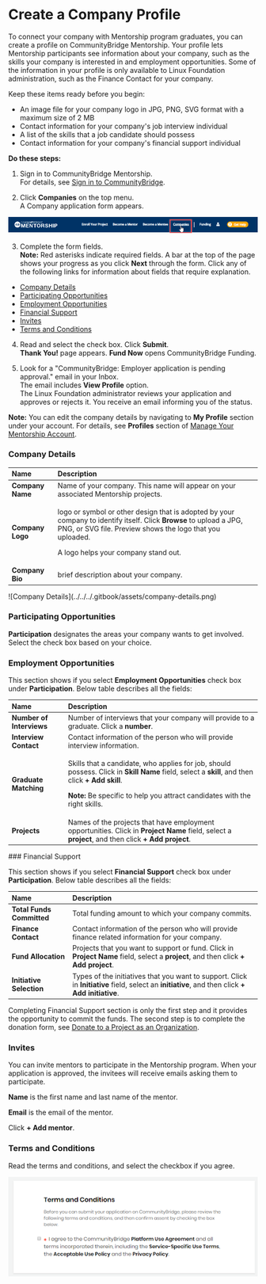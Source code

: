 # Create a Company Profile

To connect your company with Mentorship program graduates, you can create a profile on CommunityBridge Mentorship. Your profile lets Mentorship participants see information about your company, such as the skills your company is interested in and employment opportunities. Some of the information in your profile is only available to Linux Foundation administration, such as the Finance Contact for your company.

Keep these items ready before you begin:

* An image file for your company logo in JPG, PNG, SVG format with a maximum size of 2 MB
* Contact information for your company's job interview individual
* A list of the skills that a job candidate should possess
* Contact information for your company's financial support individual

**Do these steps:**

1. Sign in to CommunityBridge Mentorship.  
For details, see [Sign in to CommunityBridge](../../../sso/sign-in/).  
  
2. Click **Companies** on the top menu.  
A Company application form appears.

![Companies](../../../.gitbook/assets/companies.png)

3. Complete the form fields.  
**Note:** Red asterisks indicate required fields. A bar at the top of the page shows your progress as you click **Next** through the form. Click any of the following links for information about fields that require explanation.

* [Company Details](create-a-company-profile.md#CreateaCompanyProfile-CompanyDetails)
* [Participating Opportunities](create-a-company-profile.md#CreateaCompanyProfile-Participation)
* [Employment Opportunities](create-a-company-profile.md#CreateaCompanyProfile-EmploymentOpportunities)
* [Financial Support](create-a-company-profile.md#CreateaCompanyProfile-FinancialSupport)
* [Invites](create-a-company-profile.md#CreateaCompanyProfile-Invites)
* [Terms and Conditions](create-a-company-profile.md#CreateaCompanyProfile-TermsandConditions)

4. Read and select the check box. Click **Submit**.  
**Thank You!** page appears. **Fund Now** opens CommunityBridge Funding.  
  
5. Look for a "CommunityBridge: Employer application is pending approval." email in your Inbox.  
The email includes **View Profile** option.   
The Linux Foundation administrator reviews your application and approves or rejects it. You receive an email informing you of the status.

**Note:** You can edit the company details by navigating to **My Profile** section under your account. For details, see **Profiles** section of [Manage Your Mentorship Account](../administrators/manage-your-mentorship-account.md#profiles).

### Company Details <a id="CreateaCompanyProfile-CompanyDetails"></a>

<table>
  <thead>
    <tr>
      <th style="text-align:left">Name</th>
      <th style="text-align:left">Description</th>
    </tr>
  </thead>
  <tbody>
    <tr>
      <td style="text-align:left"><b>Company Name</b>
      </td>
      <td style="text-align:left">Name of your company. This name will appear on your associated Mentorship
        projects.</td>
    </tr>
    <tr>
      <td style="text-align:left"><b>Company Logo</b>
      </td>
      <td style="text-align:left">
        <p>logo or symbol or other design that is adopted by your company to identify
          itself. Click <b>Browse</b> to upload a JPG, PNG, or SVG file. Preview shows
          the logo that you uploaded.</p>
        <p>A logo helps your company stand out.</p>
      </td>
    </tr>
    <tr>
      <td style="text-align:left"><b>Company Bio</b>
      </td>
      <td style="text-align:left">brief description about your company.</td>
    </tr>
  </tbody>
</table>![Company Details](../../../.gitbook/assets/company-details.png)

### Participating Opportunities <a id="CreateaCompanyProfile-Participation"></a>

**Participation** designates the areas your company wants to get involved. Select the check box based on your choice.

### Employment Opportunities <a id="CreateaCompanyProfile-EmploymentOpportunities"></a>

This section shows if you select **Employment Opportunities** check box under **Participation**. Below table describes all the fields:

<table>
  <thead>
    <tr>
      <th style="text-align:left">Name</th>
      <th style="text-align:left">Description</th>
    </tr>
  </thead>
  <tbody>
    <tr>
      <td style="text-align:left"><b>Number of Interviews</b>
      </td>
      <td style="text-align:left">Number of interviews that your company will provide to a graduate. Click
        a <b>number</b>.</td>
    </tr>
    <tr>
      <td style="text-align:left"><b>Interview Contact</b>
      </td>
      <td style="text-align:left">Contact information of the person who will provide interview information.</td>
    </tr>
    <tr>
      <td style="text-align:left"><b>Graduate Matching</b>
      </td>
      <td style="text-align:left">
        <p>Skills that a candidate, who applies for job, should possess. Click in <b>Skill Name </b>field,
          select a <b>skill</b>, and then click <b>+ Add skill</b>.</p>
        <p><b>Note: </b>Be specific to help you attract candidates with the right
          skills.</p>
      </td>
    </tr>
    <tr>
      <td style="text-align:left"><b>Projects</b>
      </td>
      <td style="text-align:left">Names of the projects that have employment opportunities. Click in <b>Project Name </b>field,
        select a <b>project</b>, and then click <b>+ Add project</b>.</td>
    </tr>
  </tbody>
</table>### Financial Support <a id="CreateaCompanyProfile-FinancialSupport"></a>

This section shows if you select **Financial Support** check box under **Participation**. Below table describes all the fields:

| Name | Description |
| :--- | :--- |
| **Total Funds Committed** | Total funding amount to which your company commits. |
| **Finance Contact** | Contact information of the person who will provide finance related information for your company. |
| **Fund Allocation** | Projects that you want to support or fund. Click in **Project Name** field, select a **project**, and then click **+ Add project**. |
| **Initiative Selection** |  Types of the initiatives that you want to support. Click in **Initiative** field, select an **initiative**, and then click **+ Add initiative**. |

Completing Financial Support section is only the first step and it provides the opportunity to commit the funds. The second step is to complete the donation form, see [Donate to a Project as an Organization](../../communitybridge-funding/donate-sponsor/donate-as-a-project-sponsor/). 

### Invites <a id="CreateaCompanyProfile-Invites"></a>

You can invite mentors to participate in the Mentorship program. When your application is approved, the invitees will receive emails asking them to participate.

**Name** is the first name and last name of the mentor.

**Email** is the email of the mentor. 

Click **+ Add mentor**.

### Terms and Conditions <a id="CreateaCompanyProfile-TermsandConditions"></a>

Read the terms and conditions, and select the checkbox if you agree.

![Terms and Conditions for Company Profile](../../../.gitbook/assets/terms-and-conditions-for-compnay-profile.png)

